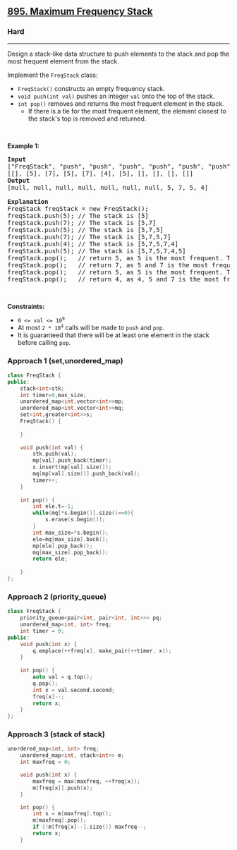 <h2><a href="https://leetcode.com/problems/maximum-frequency-stack/">895. Maximum Frequency Stack</a></h2><h3>Hard</h3><hr><div><p>Design a stack-like data structure to push elements to the stack and pop the most frequent element from the stack.</p>

<p>Implement the <code>FreqStack</code> class:</p>

<ul>
	<li><code>FreqStack()</code> constructs an empty frequency stack.</li>
	<li><code>void push(int val)</code> pushes an integer <code>val</code> onto the top of the stack.</li>
	<li><code>int pop()</code> removes and returns the most frequent element in the stack.
	<ul>
		<li>If there is a tie for the most frequent element, the element closest to the stack's top is removed and returned.</li>
	</ul>
	</li>
</ul>

<p>&nbsp;</p>
<p><strong>Example 1:</strong></p>

<pre><strong>Input</strong>
["FreqStack", "push", "push", "push", "push", "push", "push", "pop", "pop", "pop", "pop"]
[[], [5], [7], [5], [7], [4], [5], [], [], [], []]
<strong>Output</strong>
[null, null, null, null, null, null, null, 5, 7, 5, 4]

<strong>Explanation</strong>
FreqStack freqStack = new FreqStack();
freqStack.push(5); // The stack is [5]
freqStack.push(7); // The stack is [5,7]
freqStack.push(5); // The stack is [5,7,5]
freqStack.push(7); // The stack is [5,7,5,7]
freqStack.push(4); // The stack is [5,7,5,7,4]
freqStack.push(5); // The stack is [5,7,5,7,4,5]
freqStack.pop();   // return 5, as 5 is the most frequent. The stack becomes [5,7,5,7,4].
freqStack.pop();   // return 7, as 5 and 7 is the most frequent, but 7 is closest to the top. The stack becomes [5,7,5,4].
freqStack.pop();   // return 5, as 5 is the most frequent. The stack becomes [5,7,4].
freqStack.pop();   // return 4, as 4, 5 and 7 is the most frequent, but 4 is closest to the top. The stack becomes [5,7].
</pre>

<p>&nbsp;</p>
<p><strong>Constraints:</strong></p>

<ul>
	<li><code>0 &lt;= val &lt;= 10<sup>9</sup></code></li>
	<li>At most <code>2 * 10<sup>4</sup></code> calls will be made to <code>push</code> and <code>pop</code>.</li>
	<li>It is guaranteed that there will be at least one element in the stack before calling <code>pop</code>.</li>
</ul>
</div>

### Approach 1 (set,unordered_map)
```cpp
class FreqStack {
public:
    stack<int>stk;
    int timer=0,max_size;
    unordered_map<int,vector<int>>mp;
    unordered_map<int,vector<int>>mq;
    set<int,greater<int>>s;
    FreqStack() {
        
    }
    
    void push(int val) {
        stk.push(val);
        mp[val].push_back(timer);
        s.insert(mp[val].size());
        mq[mp[val].size()].push_back(val);
        timer++;
    }
    
    int pop() {
        int ele,t=-1;
        while(mq[*s.begin()].size()==0){
            s.erase(s.begin());
        }
        int max_size=*s.begin();
        ele=mq[max_size].back();
        mp[ele].pop_back();
        mq[max_size].pop_back();
        return ele;
        
    }
};

```
### Approach 2 (priority_queue)
``` cpp
class FreqStack {
    priority_queue<pair<int, pair<int, int>>> pq;
    unordered_map<int, int> freq;
    int timer = 0;
public:
    void push(int x) {
        q.emplace(++freq[x], make_pair(++timer, x));
    }
    
    int pop() {
        auto val = q.top();
        q.pop();
        int x = val.second.second;
        freq[x]--;
        return x;
    }
};
```



### Approach 3 (stack of stack)
``` cpp
unordered_map<int, int> freq;
    unordered_map<int, stack<int>> m;
    int maxfreq = 0;

    void push(int x) {
        maxfreq = max(maxfreq, ++freq[x]);
        m[freq[x]].push(x);
    }

    int pop() {
        int x = m[maxfreq].top();
        m[maxfreq].pop();
        if (!m[freq[x]--].size()) maxfreq--;
        return x;
    }

```